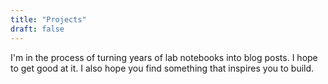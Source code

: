 ```yaml
---
title: "Projects"
draft: false
---
```

I'm in the process of turning years of lab notebooks into blog posts. I hope to get good at it. I also hope you find something that inspires you to build.